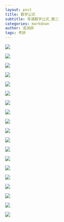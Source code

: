 ```yaml
---
layout: post
title: 数学公式
subtitle: 背诵数学公式_数二
categories: markdown
author: 淞涧辞
tags: 考研
---
```



![](/assets/folder/0.png)

![](/assets/folder/1.png)

![](/assets/folder/2.png)

![](/assets/folder/3.png)

![](/assets/folder/4.png)

![](/assets/folder/5.png)

![](/assets/folder/6.png)

![](/assets/folder/7.png)

![](/assets/folder/8.png)

![](/assets/folder/9.png)

![](/assets/folder/10.png)

![](/assets/folder/11.png)

![](/assets/folder/12.png)

![](/assets/folder/13.png)

![](/assets/folder/14.png)

![](/assets/folder/15.png)

![](/assets/folder/16.png)

![](/assets/folder/17.png)

![](/assets/folder/18.png)